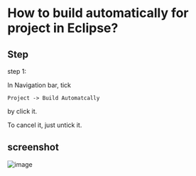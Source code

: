 # How to build automatically for project in Eclipse?
## Step
step 1:

In Navigation bar, tick

    Project -> Build Automatcally

by click it.

To cancel it, just untick it.
    
## screenshot
![image](https://github.com/40843245/IDE/assets/75050655/9daa5944-104d-4cba-a1f4-8c74616f64e4)
